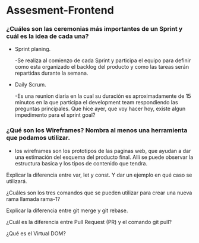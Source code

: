 # Assesment-Frontend

### ¿Cuáles son las ceremonias más importantes de un Sprint y cuál es la idea de cada una?

- Sprint planing.

  -Se realiza al comienzo de cada Sprint y participa el equipo para definir como esta organizado el backlog del producto y como las tareas serán repartidas durante la semana. 
  
- Daily Scrum.

  -Es una reunion diaria en la cual su duración es aproximadamente de 15 minutos en la que participa el development team respondiendo las preguntas principales. Que hice ayer, que voy hacer hoy, existe algun impedimento para el sprint goal?
  
  
### ¿Qué son los Wireframes? Nombra al menos una herramienta que podamos utilizar.

- los wireframes son los prototipos de las paginas web, que ayudan a dar una estimación del esquema del producto final. Alli se puede observar la estructura basica y los tipos de contenido que tendra. 


Explicar la diferencia entre var, let y const. Y dar un ejemplo en qué caso se utilizará.


¿Cuáles son los tres comandos que se pueden utilizar para crear una nueva rama llamada rama-1?


Explicar la diferencia entre git merge y git rebase.


¿Cuál es la diferencia entre Pull Request (PR) y el comando git pull?


¿Qué es el Virtual DOM?

